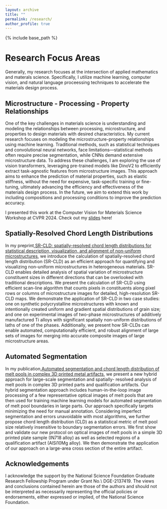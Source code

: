 ```yaml
---
layout: archive
title: ""
permalink: /research/
author_profile: true
---
```


{% include base_path %}

# Research Focus Areas

Generally, my research focuses at the intersection of applied mathematics and materals science. Specifically, I utilize machine learning, computer vision, and natural language proceessing techniques to accelerate the materials design process.

## Microstructure - Processing - Property Relationships
One of the key challenges in materials science is understanding and modeling the relationships between processing, microstructure, and properties to design materials with desired characteristics. My current research focuses on modeling the microstructure-property relationships using machine learning. Traditional methods, such as statistical techniques and convolutional neural networks, face limitations—statistical methods often require precise segmentation, while CNNs demand extensive microstructure data. To address these challenges, I am exploring the use of vision transformers, leveraging pre-trained models like DinoV2 to efficiently extract task-agnostic features from microstructure images. This approach aims to enhance the prediction of material properties, such as elastic stiffness, without the need for expensive, task-specific training or fine-tuning, ultimately advancing the efficiency and effectiveness of the materials design process. In the future, we aim to extend this work by including compositions and processing conditions to improve the prediction accuracy.

I presented this work at the Computer Vision for Materials Science Workshop at CVPR 2024. Check out my [slides](https://whishei.github.io/files/CVPR_presentation.pdf) here!

## Spatially-Resolved Chord Length Distributions 
In my preprint,[SR-CLD: spatially-resolved chord length distributions for statistical description, visualization, and alignment of non-uniform microstructures](https://arxiv.org/abs/2409.03729), we introduce the calculation of spatially-resolved chord length distribution (SR-CLD) as an efficient approach for quantifying and visualizing non-uniform microstructures in heterogeneous materials. SR-CLD enables detailed analysis of spatial variation of microstructure constituent sizes in different directions that can be overlooked with traditional descriptions. We present the calculation of SR-CLD using efficient scan-line algorithm that counts pixels in constituents along pixel rows or columns of microstructure images for detailed, high-resolution SR-CLD maps. We demonstrate the application of SR-CLD in two case studies: one on synthetic polycrystalline microstructures with known and intentionally created uniform and gradient spatial distributions of grain size; and one on experimental images of two-phase microstructures of additively manufactured Ti alloys with significant spatially non-uniform distributions of laths of one of the phases. Additionally, we present how SR-CLDs can enable automated, computationally efficient, and robust alignment of large sets of images for merging into accurate composite images of large microstructure areas.

## Automated Segmentation
In my publication,[Automated segmentation and chord length distribution of melt pools in complex 3D printed metal artifacts](https://link.springer.com/article/10.1007/s40192-023-00329-z), we present a new hybrid approach for large-scale segmentation and spatially- resolved analysis of melt pools in complex 3D printed parts and qualification artifacts. Our hybrid segmentation approach includes human-in-the-loop image processing of a few representative optical images of melt pools that are then used for training machine learning models for automated segmentation of melt pool boundaries in large parts. Our approach specifically targets minimizing the need for manual annotation. Considering imperfect segmentation and errors unavoidable with most algorithms, we further propose chord length distribution (CLD) as a statistical metric of melt pool size relatively insensitive to boundary segmentation errors. We first show and validate our new protocol on optical images of melt pools in a simple 3D printed plate sample (IN718 alloy) as well as selected regions of a qualification artifact (AlSi10Mg alloy). We then demonstrate the application of our approach on a large-area cross section of the entire artifact.

## Acknowledgements
I acknowledge the support by the National Science Foundation Graduate Research Fellowship Program under Grant No.\ DGE-2137419. The views and conclusions contained herein are those of the authors and should not be interpreted as necessarily representing the official policies or endorsements, either expressed or implied, of the National Science Foundation.





